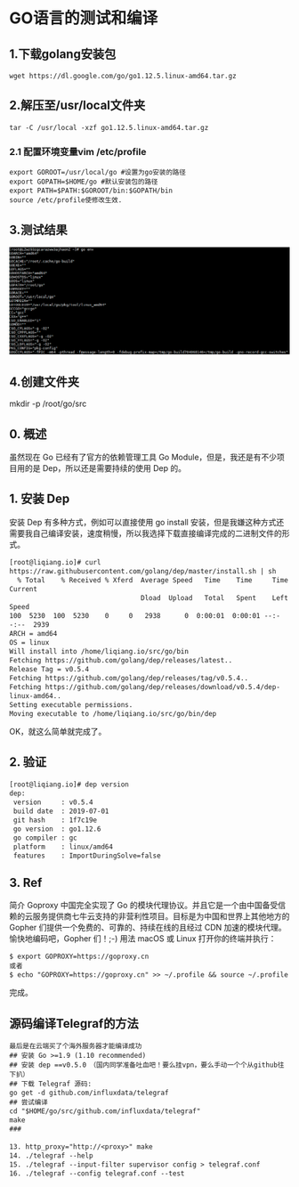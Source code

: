 # GO语言的测试和编译

## 1.下载golang安装包
```
wget https://dl.google.com/go/go1.12.5.linux-amd64.tar.gz
```
## 2.解压至/usr/local文件夹
```
tar -C /usr/local -xzf go1.12.5.linux-amd64.tar.gz
```
### 2.1 配置环境变量vim /etc/profile
```
export GOROOT=/usr/local/go #设置为go安装的路径
export GOPATH=$HOME/go #默认安装包的路径
export PATH=$PATH:$GOROOT/bin:$GOPATH/bin
source /etc/profile使修改生效.
```
## 3.测试结果
![](img/2020-05-31-19-56-35.png)
## 4.创建文件夹
mkdir -p /root/go/src

## 0. 概述
虽然现在 Go 已经有了官方的依赖管理工具 Go Module，但是，我还是有不少项目用的是 Dep，所以还是需要持续的使用 Dep 的。
## 1. 安装 Dep
安装 Dep 有多种方式，例如可以直接使用 go install 安装，但是我嫌这种方式还需要我自己编译安装，速度稍慢，所以我选择下载直接编译完成的二进制文件的形式。
```
[root@liqiang.io]# curl https://raw.githubusercontent.com/golang/dep/master/install.sh | sh
  % Total    % Received % Xferd  Average Speed   Time    Time     Time  Current
                                 Dload  Upload   Total   Spent    Left  Speed
100  5230  100  5230    0     0   2938      0  0:00:01  0:00:01 --:--:--  2939
ARCH = amd64
OS = linux
Will install into /home/liqiang.io/src/go/bin
Fetching https://github.com/golang/dep/releases/latest..
Release Tag = v0.5.4
Fetching https://github.com/golang/dep/releases/tag/v0.5.4..
Fetching https://github.com/golang/dep/releases/download/v0.5.4/dep-linux-amd64..
Setting executable permissions.
Moving executable to /home/liqiang.io/src/go/bin/dep
```
OK，就这么简单就完成了。
## 2. 验证
```
[root@liqiang.io]# dep version
dep:
 version     : v0.5.4
 build date  : 2019-07-01
 git hash    : 1f7c19e
 go version  : go1.12.6
 go compiler : gc
 platform    : linux/amd64
 features    : ImportDuringSolve=false
```
## 3. Ref

简介
Goproxy 中国完全实现了 Go 的模块代理协议。并且它是一个由中国备受信赖的云服务提供商七牛云支持的非营利性项目。目标是为中国和世界上其他地方的 Gopher 们提供一个免费的、可靠的、持续在线的且经过 CDN 加速的模块代理。
愉快地编码吧，Gopher 们！;-)
用法
macOS 或 Linux
打开你的终端并执行：

```
$ export GOPROXY=https://goproxy.cn
或者
$ echo "GOPROXY=https://goproxy.cn" >> ~/.profile && source ~/.profile
```
完成。
## 源码编译Telegraf的方法
```
最后是在云端买了个海外服务器才能编译成功
## 安装 Go >=1.9 (1.10 recommended)
## 安装 dep ==v0.5.0　（国内同学准备吐血吧！要么挂vpn，要么手动一个个从github往下扒）
## 下载 Telegraf 源码:
go get -d github.com/influxdata/telegraf
## 尝试编译
cd "$HOME/go/src/github.com/influxdata/telegraf"
make
###

13. http_proxy="http://<proxy>" make
14. ./telegraf --help
15. ./telegraf --input-filter supervisor config > telegraf.conf
16. ./telegraf --config telegraf.conf --test

```

